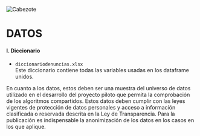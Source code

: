 ![Cabezote](Cabezote.png)
# DATOS

####  I. Diccionario

* ``diccionariodenuncias.xlsx`` <br>
Este diccionario contiene todas las variables usadas en los dataframe unidos.

En cuanto a los datos, estos deben ser una muestra del universo de datos utilizado en el desarrollo del proyecto piloto que permita la comprobación de los algoritmos compartidos. Estos datos deben cumplir con las leyes vigentes de protección de datos personales y acceso a información clasificada o reservada descrita en la Ley de Transparencia. Para la publicación es indispensable la anonimización de los datos en los casos en los que aplique.